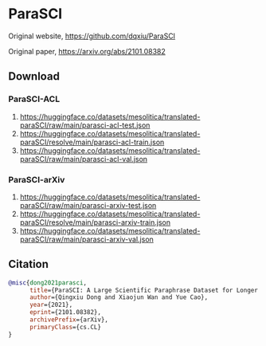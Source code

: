 # ParaSCI

Original website, https://github.com/dqxiu/ParaSCI

Original paper, https://arxiv.org/abs/2101.08382

## Download

### ParaSCI-ACL

1. https://huggingface.co/datasets/mesolitica/translated-paraSCI/raw/main/parasci-acl-test.json
2. https://huggingface.co/datasets/mesolitica/translated-paraSCI/resolve/main/parasci-acl-train.json
3. https://huggingface.co/datasets/mesolitica/translated-paraSCI/raw/main/parasci-acl-val.json

### ParaSCI-arXiv

1. https://huggingface.co/datasets/mesolitica/translated-paraSCI/raw/main/parasci-arxiv-test.json
2. https://huggingface.co/datasets/mesolitica/translated-paraSCI/resolve/main/parasci-arxiv-train.json
3. https://huggingface.co/datasets/mesolitica/translated-paraSCI/raw/main/parasci-arxiv-val.json


## Citation

```bibtex
@misc{dong2021parasci,
      title={ParaSCI: A Large Scientific Paraphrase Dataset for Longer Paraphrase Generation}, 
      author={Qingxiu Dong and Xiaojun Wan and Yue Cao},
      year={2021},
      eprint={2101.08382},
      archivePrefix={arXiv},
      primaryClass={cs.CL}
}
```
